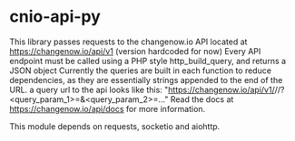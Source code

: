 # cnio-api-py
This library passes requests to the changenow.io API located at https://changenow.io/api/v1 (version hardcoded for now)
Every API endpoint must be called using a PHP style http_build_query, and returns a JSON object
Currently the queries are built in each function to reduce dependencies, as they are essentially strings
appended to the end of the URL.
a query url to the api looks like this:
"https://changenow.io/api/v1/<endpoint>/<param1>/<param2>?<query_param_1>=<value>&<query_param_2>=<value>..."
Read the docs at https://changenow.io/api/docs for more information.

This module depends on requests, socketio and aiohttp.